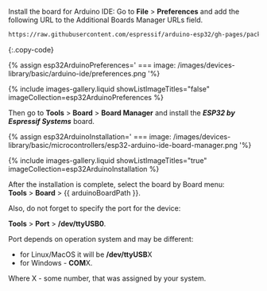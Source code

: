 
Install the board for Arduino IDE: 
Go to **File** > **Preferences** and add the following URL to the Additional Boards Manager URLs field.  

```bash 
https://raw.githubusercontent.com/espressif/arduino-esp32/gh-pages/package_esp32_index.json
```
{:.copy-code}

{% assign esp32ArduinoPreferences='
    ===
        image: /images/devices-library/basic/arduino-ide/preferences.png
'%}

{% include images-gallery.liquid showListImageTitles="false" imageCollection=esp32ArduinoPreferences %}

Then go to <b>Tools</b> > <b>Board</b> > <b>Board Manager</b> and install the <b><i>ESP32 by Espressif Systems</i></b> board.

{% assign esp32ArduinoInstallation='
    ===
        image: /images/devices-library/basic/microcontrollers/esp32-arduino-ide-board-manager.png
'%}

{% include images-gallery.liquid showListImageTitles="true" imageCollection=esp32ArduinoInstallation %}

After the installation is complete, select the board by Board menu:  
**Tools** > **Board** > {{ arduinoBoardPath }}.  

Also, do not forget to specify the port for the device:

**Tools** > **Port** > **/dev/ttyUSB0**. 

Port depends on operation system and may be different:
- for Linux/MacOS it will be **/dev/ttyUSB**X
- for Windows - **COM**X.  

Where X - some number, that was assigned by your system.  
